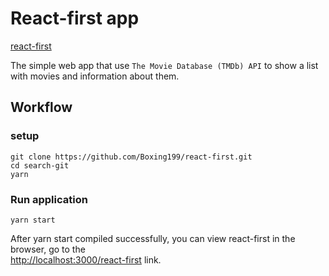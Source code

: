 # React-first app

[react-first](https://boxing199.github.io/react-first)

The simple web app that use `The Movie Database (TMDb) API` to show a list with movies and information about them.

## Workflow

### setup
```
git clone https://github.com/Boxing199/react-first.git
cd search-git
yarn
```

### Run application
```
yarn start
```
After yarn start compiled successfully, you can view react-first in the browser, go to the 	
[http://localhost:3000/react-first](http://localhost:3000/react-first) link.